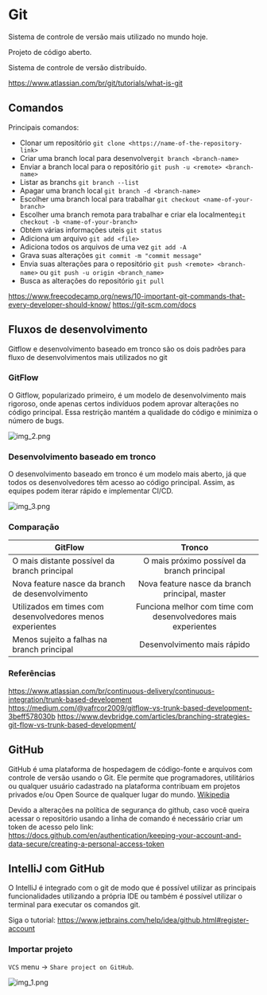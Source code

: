 # Git

Sistema de controle de versão mais utilizado no mundo hoje.

Projeto de código aberto.

Sistema de controle de versão distribuído.

https://www.atlassian.com/br/git/tutorials/what-is-git

## Comandos

Principais comandos:

* Clonar um repositório `git clone <https://name-of-the-repository-link>`
* Criar uma branch local para desenvolver`git branch <branch-name>`
* Enviar a branch local para o repositório `git push -u <remote> <branch-name>`
* Listar as branchs `git branch --list`
* Apagar uma branch local `git branch -d <branch-name>`
* Escolher uma branch local para trabalhar `git checkout <name-of-your-branch>`
* Escolher uma branch remota para trabalhar e criar ela localmente`git checkout -b <name-of-your-branch>`
* Obtém várias informações uteis `git status`
* Adiciona um arquivo `git add <file>`
* Adiciona todos os arquivos de uma vez `git add -A`
* Grava suas alterações `git commit -m "commit message"`
* Envia suas alterações para o repositório `git push <remote> <branch-name>` ou `git push -u origin <branch_name>`
* Busca as alterações do repositório `git pull`

https://www.freecodecamp.org/news/10-important-git-commands-that-every-developer-should-know/
https://git-scm.com/docs

## Fluxos de desenvolvimento

Gitflow e desenvolvimento baseado em tronco são os dois padrões para fluxo de desenvolvimentos mais utilizados no git

### GitFlow

O Gitflow, popularizado primeiro, é um modelo de desenvolvimento mais rigoroso, onde apenas certos indivíduos podem
aprovar alterações no código principal. Essa restrição mantém a qualidade do código e minimiza o número de bugs.

![img_2.png](imagens/img_2.png)

### Desenvolvimento baseado em tronco

O desenvolvimento baseado em tronco é um modelo mais aberto, já que todos os desenvolvedores têm acesso ao código
principal. Assim, as equipes podem iterar rápido e implementar CI/CD.

![img_3.png](imagens/img_3.png)

### Comparação

| GitFlow                                                   |                            Tronco                             |
|-----------------------------------------------------------|:-------------------------------------------------------------:|
| O mais distante possível da branch principal              |          O mais próximo possível da branch principal          |
| Nova feature nasce da branch de desenvolvimento           |        Nova feature nasce da branch principal, master         |
| Utilizados em times com desenvolvedores menos experientes | Funciona melhor com time com desenvolvedores mais experientes |
| Menos sujeito a falhas na branch principal                |                  Desenvolvimento mais rápido                  |

### Referências

https://www.atlassian.com/br/continuous-delivery/continuous-integration/trunk-based-development
https://medium.com/@vafrcor2009/gitflow-vs-trunk-based-development-3beff578030b
https://www.devbridge.com/articles/branching-strategies-git-flow-vs-trunk-based-development/

## GitHub

GitHub é uma plataforma de hospedagem de código-fonte e arquivos com controle de versão usando o Git. Ele permite que
programadores, utilitários ou qualquer usuário cadastrado na plataforma contribuam em projetos privados e/ou Open Source
de qualquer lugar do mundo. [Wikipedia](https://pt.wikipedia.org/wiki/GitHub)

Devido a alterações na política de segurança do github, caso você queira acessar o repositório usando a linha de comando
é necessário criar um token de acesso pelo
link: https://docs.github.com/en/authentication/keeping-your-account-and-data-secure/creating-a-personal-access-token

## IntelliJ com GitHub

O IntelliJ é integrado com o git de modo que é possível utilizar as principais funcionalidades utilizando a própria IDE
ou também é possível utilizar o terminal para executar os comandos git.

Siga o tutorial: https://www.jetbrains.com/help/idea/github.html#register-account

### Importar projeto

`VCS` menu -> `Share project on GitHub`.

![img_1.png](imagens/img_1.png)